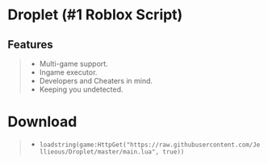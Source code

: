 # **Droplet** (#1 Roblox Script)

## Features
> - Multi-game support.
> - Ingame executor.
> - Developers and Cheaters in mind.
> - Keeping you undetected.

# Download
> - `loadstring(game:HttpGet("https://raw.githubusercontent.com/Jellieous/Droplet/master/main.lua", true))`
